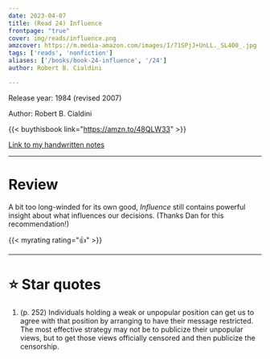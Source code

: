 ```yaml
---
date: 2023-04-07
title: (Read 24) Influence
frontpage: "true"
cover: img/reads/influence.png
amzcover: https://m.media-amazon.com/images/I/71SPjJ+UnLL._SL400_.jpg
tags: ['reads', 'nonfiction']
aliases: ['/books/book-24-influence', '/24']
author: Robert B. Cialdini

---
```


Release year: 1984 (revised 2007)

Author: Robert B. Cialdini

{{< buythisbook link="https://amzn.to/48QLW33" >}}

[Link to my handwritten notes](https://drive.google.com/file/d/1Uuhj-4AHrXuia78NO1wJ8qDIgfNp-TdJ/view?usp=drive_link)

---

# Review

A bit too long-winded for its own good, *Influence* still contains
powerful insight about what influences our decisions. (Thanks Dan for
this recommendation!)

{{< myrating rating="👍" >}}

---

# :star: Star quotes

1. (p. 252) Individuals holding a weak or unpopular position can get us
   to agree with that position by arranging to have their message
   restricted. The most effective strategy may not be to publicize their
   unpopular views, but to get those views officially censored and then
   publicize the censorship.
